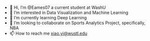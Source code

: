 - 👋 Hi, I’m @Eames07 a current student at WashU
- 👀 I’m interested in Data Visualization and Machine Learning
- 🌱 I’m currently learning Deep Learning
- 💞️ I’m looking to collaborate on Sports Analytics Project, specifically, NBA
- 📫 How to reach me xiao.yi@wustl.edu

<!---
Eames07/Eames07 is a ✨ special ✨ repository because its `README.md` (this file) appears on your GitHub profile.
You can click the Preview link to take a look at your changes.
--->
